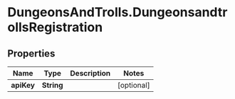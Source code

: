 # DungeonsAndTrolls.DungeonsandtrollsRegistration

## Properties

Name | Type | Description | Notes
------------ | ------------- | ------------- | -------------
**apiKey** | **String** |  | [optional] 


